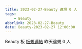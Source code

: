 ```yaml
---
title: 2023-02-27-Beauty 違規 0 人
tags:
    - Beauty
abbrlink: 2023-02-27-Beauty
date: Beauty-2023-02-27 12:00:00
---
```

Beauty 板 [板規連結](https://www.ptt.cc/bbs/Beauty/M.1630069980.A.84B.html)
昨天違規 0 人
